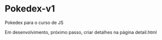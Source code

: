 # Pokedex-v1
Pokedex para o curso de JS

Em desenvolvimento, próximo passo, criar detalhes na página  detail.html

